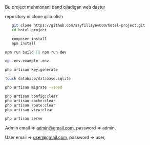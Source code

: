 Bu project mehmonani band qiladigan web dastur

repository ni clone qilib olish

```bash
   git clone https://github.com/sayfillayev000/hotel-project.git
   cd hotel-project
```

```bash
   composer install
   npm install
```

```bash
npm run build || npm run dev
```

```bash
cp .env.example .env
```

```bash
php artisan key:generate
```

```bash
touch database/database.sqlite

php artisan migrate --seed
```

```bash
php artisan config:clear
php artisan cache:clear
php artisan route:clear
php artisan view:clear
```

```bash
php artisan serve
```

Admin
email => admin@gmail.com,
password => admin,

User
email => user@gmail.com,
password => user,
